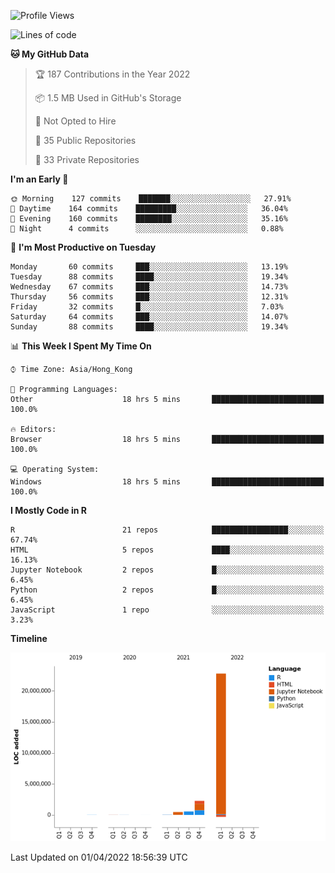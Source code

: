 

<!--**wt12318/wt12318** is a ✨ _special_ ✨ repository because its `README.md` (this file) appears on your GitHub profile.-->

<!--START_SECTION:waka-->
![Profile Views](http://img.shields.io/badge/Profile%20Views-26-blue)

![Lines of code](https://img.shields.io/badge/From%20Hello%20World%20I%27ve%20Written-26%20Million%20lines%20of%20code-blue)

**🐱 My GitHub Data** 

> 🏆 187 Contributions in the Year 2022
 > 
> 📦 1.5 MB Used in GitHub's Storage 
 > 
> 🚫 Not Opted to Hire
 > 
> 📜 35 Public Repositories 
 > 
> 🔑 33 Private Repositories  
 > 
**I'm an Early 🐤** 

```text
🌞 Morning    127 commits    ███████░░░░░░░░░░░░░░░░░░   27.91% 
🌆 Daytime    164 commits    █████████░░░░░░░░░░░░░░░░   36.04% 
🌃 Evening    160 commits    ████████░░░░░░░░░░░░░░░░░   35.16% 
🌙 Night      4 commits      ░░░░░░░░░░░░░░░░░░░░░░░░░   0.88%

```
📅 **I'm Most Productive on Tuesday** 

```text
Monday       60 commits     ███░░░░░░░░░░░░░░░░░░░░░░   13.19% 
Tuesday      88 commits     ████░░░░░░░░░░░░░░░░░░░░░   19.34% 
Wednesday    67 commits     ███░░░░░░░░░░░░░░░░░░░░░░   14.73% 
Thursday     56 commits     ███░░░░░░░░░░░░░░░░░░░░░░   12.31% 
Friday       32 commits     █░░░░░░░░░░░░░░░░░░░░░░░░   7.03% 
Saturday     64 commits     ███░░░░░░░░░░░░░░░░░░░░░░   14.07% 
Sunday       88 commits     ████░░░░░░░░░░░░░░░░░░░░░   19.34%

```


📊 **This Week I Spent My Time On** 

```text
⌚︎ Time Zone: Asia/Hong_Kong

💬 Programming Languages: 
Other                    18 hrs 5 mins       █████████████████████████   100.0%

🔥 Editors: 
Browser                  18 hrs 5 mins       █████████████████████████   100.0%

💻 Operating System: 
Windows                  18 hrs 5 mins       █████████████████████████   100.0%

```

**I Mostly Code in R** 

```text
R                        21 repos            █████████████████░░░░░░░░   67.74% 
HTML                     5 repos             ████░░░░░░░░░░░░░░░░░░░░░   16.13% 
Jupyter Notebook         2 repos             █░░░░░░░░░░░░░░░░░░░░░░░░   6.45% 
Python                   2 repos             █░░░░░░░░░░░░░░░░░░░░░░░░   6.45% 
JavaScript               1 repo              ░░░░░░░░░░░░░░░░░░░░░░░░░   3.23%

```


**Timeline**

![Chart not found](https://raw.githubusercontent.com/wt12318/wt12318/main/charts/bar_graph.png) 


 Last Updated on 01/04/2022 18:56:39 UTC
<!--END_SECTION:waka-->


